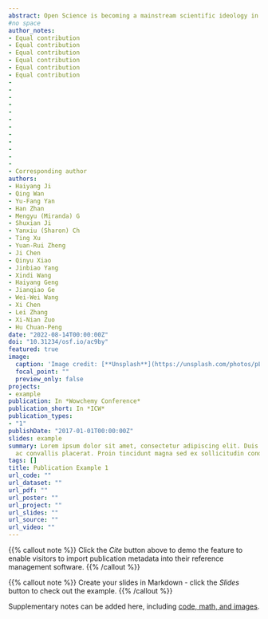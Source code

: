 ```yaml
---
abstract: Open Science is becoming a mainstream scientific ideology in psychology and related fields. However, due to inadequate research infrastructures, limited resources, and a lack of local support amongst various other difficulties, researchers - especially early career researchers (ECRs) in developing countries - are facing significant hurdles in moving Open Science forward. In China, ECRs often feel discouraged from participating in Open Science for reasons such as language barriers and the lack of dedicated communication channels. To bridge this gap, the Chinese Open Science Network (COSN) started with a simple wish to make the voice of Open Science heard by Chinese-speaking ECRs and scholars at large. With the core values of grassroots-oriented, diversity, and inclusivity, COSN has grown from a small open science interest group to a recognized organization both in the Chinese-speaking community and Open Science community. Since its inaugural event in 2016, COSN has organized three in-person workshops, 55 journal club sessions, 38 talks, 12 tutorials, and translated 15 Open Science English articles and blogs into Chinese. Currently, the COSN official WeChat account has more than 22,000 subscribers, and more than 1,000 researchers/students actively participate in the discussions on Open Science. In this paper, COSN shares its experiences of developing such networks and hopefully they are helpful for ECRs in other developing countries who would like to start their Open Science initiatives. We foresee great collaborative efforts of COSN together with all other local and international networks to further accelerate the Open Science movement.
#no space
author_notes:
- Equal contribution
- Equal contribution
- Equal contribution
- Equal contribution
- Equal contribution
- Equal contribution
- 
- 
- 
- 
- 
- 
- 
- 
- 
- 
- 
- 
- Corresponding author
authors:
- Haiyang Ji
- Qing Wan
- Yu-Fang Yan
- Han Zhan
- Mengyu (Miranda) G
- Shuxian Ji
- Yanxiu (Sharon) Ch
- Ting Xu
- Yuan-Rui Zheng
- Ji Chen
- Qinyu Xiao
- Jinbiao Yang
- Xindi Wang
- Haiyang Geng
- Jianqiao Ge
- Wei-Wei Wang 
- Xi Chen
- Lei Zhang
- Xi-Nian Zuo
- Hu Chuan-Peng
date: "2022-08-14T00:00:00Z"
doi: "10.31234/osf.io/ac9by"
featured: true
image:
  caption: 'Image credit: [**Unsplash**](https://unsplash.com/photos/pLCdAaMFLTE)'
  focal_point: ""
  preview_only: false
projects:
- example
publication: In *Wowchemy Conference*
publication_short: In *ICW*
publication_types:
- "1"
publishDate: "2017-01-01T00:00:00Z"
slides: example
summary: Lorem ipsum dolor sit amet, consectetur adipiscing elit. Duis posuere tellus
  ac convallis placerat. Proin tincidunt magna sed ex sollicitudin condimentum.
tags: []
title: Publication Example 1
url_code: ""
url_dataset: ""
url_pdf: ""
url_poster: ""
url_project: ""
url_slides: ""
url_source: ""
url_video: ""
---
```


{{% callout note %}}
Click the _Cite_ button above to demo the feature to enable visitors to import publication metadata into their reference management software.
{{% /callout %}}

{{% callout note %}}
Create your slides in Markdown - click the _Slides_ button to check out the example.
{{% /callout %}}

Supplementary notes can be added here, including [code, math, and images](https://wowchemy.com/docs/writing-markdown-latex/).
